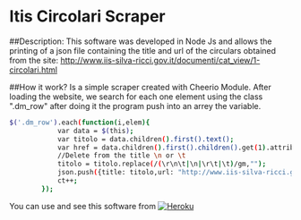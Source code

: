 # Itis Circolari Scraper

##Description:
This software was developed in Node Js and allows the printing of a json file containing the title and url of the 
circulars obtained from the site: http://www.iis-silva-ricci.gov.it/documenti/cat_view/1-circolari.html 

##How it work?
Is a simple scraper created with Cheerio Module. After loading the website, we search for each one element using the class ".dm_row"
after doing it the program push into an arrey the variable.

```sh
$('.dm_row').each(function(i,elem){
            var data = $(this);
            var titolo = data.children().first().text();
            var href = data.children().first().children().get(1).attribs['href'];
            //Delete from the title \n or \t
            titolo = titolo.replace(/(\r\n\t|\n|\r\t|\t)/gm,"");
            json.push({title: titolo,url: "http://www.iis-silva-ricci.gov.it"+href});
            ct++;
        });
```

You can use and see this software from [![Heroku](http://www.hoteldeart.com.my/wp-content/uploads/2017/11/visit-website-button.png)](https://itiscircolari.herokuapp.com/)
